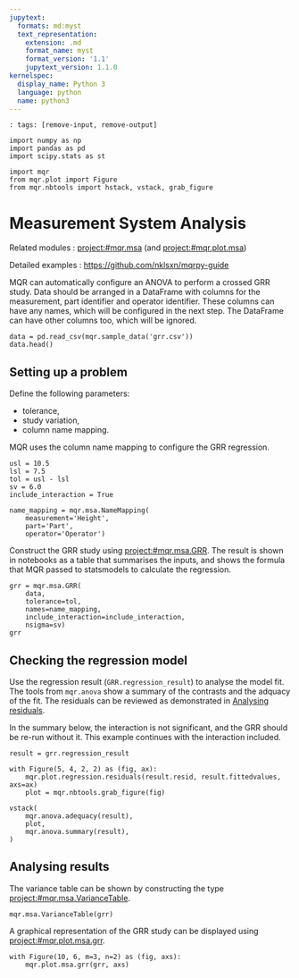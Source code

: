 ```yaml
---
jupytext:
  formats: md:myst
  text_representation:
    extension: .md
    format_name: myst
    format_version: '1.1'
    jupytext_version: 1.1.0
kernelspec:
  display_name: Python 3
  language: python
  name: python3
---
```


```{code-cell} ipython3
: tags: [remove-input, remove-output]

import numpy as np
import pandas as pd
import scipy.stats as st

import mqr
from mqr.plot import Figure
from mqr.nbtools import hstack, vstack, grab_figure
```

Measurement System Analysis
===========================

Related modules
: <project:#mqr.msa> (and <project:#mqr.plot.msa>)

Detailed examples
: <https://github.com/nklsxn/mqrpy-guide>


MQR can automatically configure an ANOVA to perform a crossed GRR study.
Data should be arranged in a DataFrame with columns for the measurement, part identifier and operator identifier.
These columns can have any names, which will be configured in the next step.
The DataFrame can have other columns too, which will be ignored.
```{code-cell} ipython3
data = pd.read_csv(mqr.sample_data('grr.csv'))
data.head()
```


## Setting up a problem

Define the following parameters:
* tolerance,
* study variation,
* column name mapping.

MQR uses the column name mapping to configure the GRR regression.

```{code-cell} ipython3
usl = 10.5
lsl = 7.5
tol = usl - lsl
sv = 6.0
include_interaction = True

name_mapping = mqr.msa.NameMapping(
    measurement='Height',
    part='Part',
    operator='Operator')
```

Construct the GRR study using <project:#mqr.msa.GRR>.
The result is shown in notebooks as a table that summarises the inputs,
and shows the formula that MQR passed to statsmodels to calculate the regression.
```{code-cell} ipython3
grr = mqr.msa.GRR(
    data,
    tolerance=tol,
    names=name_mapping,
    include_interaction=include_interaction,
    nsigma=sv)
grr
```


## Checking the regression model

Use the regression result (`GRR.regression_result`) to analyse the model fit.
The tools from `mqr.anova` show a summary of the contrasts and the adquacy of the fit.
The residuals can be reviewed as demonstrated in [Analysing residuals](/user_guide/regression-anova).

In the summary below, the interaction is not significant, and the GRR should be re-run without it.
This example continues with the interaction included.

```{code-cell} ipython3
result = grr.regression_result

with Figure(5, 4, 2, 2) as (fig, ax):
    mqr.plot.regression.residuals(result.resid, result.fittedvalues, axs=ax)
    plot = mqr.nbtools.grab_figure(fig)

vstack(
    mqr.anova.adequacy(result),
    plot,
    mqr.anova.summary(result),
)
```

## Analysing results

The variance table can be shown by constructing the type <project:#mqr.msa.VarianceTable>.

```{code-cell} ipython3
mqr.msa.VarianceTable(grr)
```

A graphical representation of the GRR study can be displayed using <project:#mqr.plot.msa.grr>.
```{code-cell} ipython3
with Figure(10, 6, m=3, n=2) as (fig, axs):
    mqr.plot.msa.grr(grr, axs)
```
